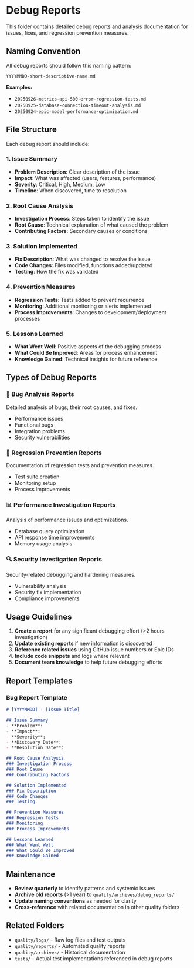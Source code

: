 # Debug Reports

This folder contains detailed debug reports and analysis documentation for issues, fixes, and regression prevention measures.

## Naming Convention

All debug reports should follow this naming pattern:
```
YYYYMMDD-short-descriptive-name.md
```

**Examples:**
- `20250926-metrics-api-500-error-regression-tests.md`
- `20250925-database-connection-timeout-analysis.md`
- `20250924-epic-model-performance-optimization.md`

## File Structure

Each debug report should include:

### 1. Issue Summary
- **Problem Description**: Clear description of the issue
- **Impact**: What was affected (users, features, performance)
- **Severity**: Critical, High, Medium, Low
- **Timeline**: When discovered, time to resolution

### 2. Root Cause Analysis
- **Investigation Process**: Steps taken to identify the issue
- **Root Cause**: Technical explanation of what caused the problem
- **Contributing Factors**: Secondary causes or conditions

### 3. Solution Implemented
- **Fix Description**: What was changed to resolve the issue
- **Code Changes**: Files modified, functions added/updated
- **Testing**: How the fix was validated

### 4. Prevention Measures
- **Regression Tests**: Tests added to prevent recurrence
- **Monitoring**: Additional monitoring or alerts implemented
- **Process Improvements**: Changes to development/deployment processes

### 5. Lessons Learned
- **What Went Well**: Positive aspects of the debugging process
- **What Could Be Improved**: Areas for process enhancement
- **Knowledge Gained**: Technical insights for future reference

## Types of Debug Reports

### 🐛 Bug Analysis Reports
Detailed analysis of bugs, their root causes, and fixes.
- Performance issues
- Functional bugs
- Integration problems
- Security vulnerabilities

### 🔧 Regression Prevention Reports
Documentation of regression tests and prevention measures.
- Test suite creation
- Monitoring setup
- Process improvements

### 📊 Performance Investigation Reports
Analysis of performance issues and optimizations.
- Database query optimization
- API response time improvements
- Memory usage analysis

### 🔍 Security Investigation Reports
Security-related debugging and hardening measures.
- Vulnerability analysis
- Security fix implementation
- Compliance improvements

## Usage Guidelines

1. **Create a report** for any significant debugging effort (>2 hours investigation)
2. **Update existing reports** if new information is discovered
3. **Reference related issues** using GitHub issue numbers or Epic IDs
4. **Include code snippets** and logs where relevant
5. **Document team knowledge** to help future debugging efforts

## Report Templates

### Bug Report Template
```markdown
# [YYYYMMDD] - [Issue Title]

## Issue Summary
- **Problem**:
- **Impact**:
- **Severity**:
- **Discovery Date**:
- **Resolution Date**:

## Root Cause Analysis
### Investigation Process
### Root Cause
### Contributing Factors

## Solution Implemented
### Fix Description
### Code Changes
### Testing

## Prevention Measures
### Regression Tests
### Monitoring
### Process Improvements

## Lessons Learned
### What Went Well
### What Could Be Improved
### Knowledge Gained
```

## Maintenance

- **Review quarterly** to identify patterns and systemic issues
- **Archive old reports** (>1 year) to `quality/archives/debug_reports/`
- **Update naming conventions** as needed for clarity
- **Cross-reference** with related documentation in other quality folders

## Related Folders

- `quality/logs/` - Raw log files and test outputs
- `quality/reports/` - Automated quality reports
- `quality/archives/` - Historical documentation
- `tests/` - Actual test implementations referenced in debug reports
